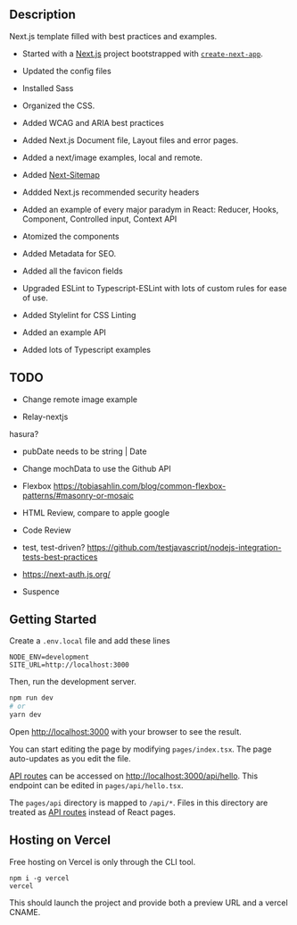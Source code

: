 ## Description

Next.js template filled with best practices and examples.

+ Started with a [Next.js](https://nextjs.org/) project bootstrapped with [`create-next-app`](https://github.com/vercel/next.js/tree/canary/packages/create-next-app).

+ Updated the config files

+ Installed Sass
+ Organized the CSS.
+ Added WCAG and ARIA best practices

+ Added Next.js Document file, Layout files and error pages.
+ Added a next/image examples, local and remote.
+ Added [Next-Sitemap](https://www.npmjs.com/package/next-sitemap)
+ Addded Next.js recommended security headers

+ Added an example of every major paradym in React: Reducer, Hooks, Component, Controlled input, Context API
+ Atomized the components

+ Added Metadata for SEO.
+ Added all the favicon fields

+ Upgraded ESLint to Typescript-ESLint with lots of custom rules for ease of use.
+ Added Stylelint for CSS Linting

+ Added an example API

+ Added lots of Typescript examples


## TODO


+ Change remote image example



+ Relay-nextjs

hasura?

+ pubDate needs to be string | Date

+ Change mochData to use the Github API

+ Flexbox
https://tobiasahlin.com/blog/common-flexbox-patterns/#masonry-or-mosaic

+ HTML Review, compare to apple google
+ Code Review

+ test, test-driven?
https://github.com/testjavascript/nodejs-integration-tests-best-practices

+ https://next-auth.js.org/

+ Suspence

## Getting Started

Create a `.env.local` file and add these lines

```
NODE_ENV=development
SITE_URL=http://localhost:3000
```

Then, run the development server.

```bash
npm run dev
# or
yarn dev
```

Open [http://localhost:3000](http://localhost:3000) with your browser to see the result.

You can start editing the page by modifying `pages/index.tsx`. The page auto-updates as you edit the file.

[API routes](https://nextjs.org/docs/api-routes/introduction) can be accessed on [http://localhost:3000/api/hello](http://localhost:3000/api/hello). This endpoint can be edited in `pages/api/hello.tsx`.

The `pages/api` directory is mapped to `/api/*`. Files in this directory are treated as [API routes](https://nextjs.org/docs/api-routes/introduction) instead of React pages.

## Hosting on Vercel

Free hosting on Vercel is only through the CLI tool.

```
npm i -g vercel
vercel
```

This should launch the project and provide both a preview URL and a vercel CNAME.
